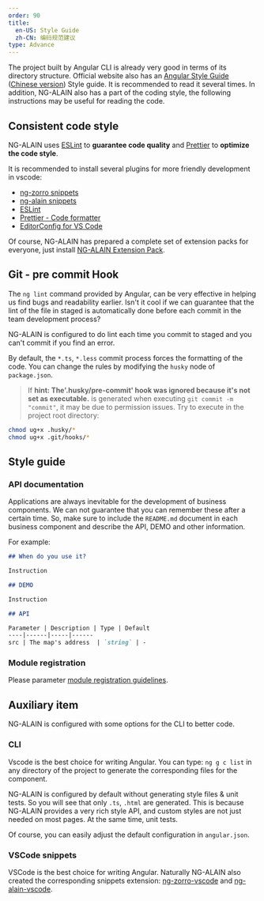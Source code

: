 ```yaml
---
order: 90
title:
  en-US: Style Guide
  zh-CN: 编码规范建议
type: Advance
---
```


The project built by Angular CLI is already very good in terms of its directory structure. Official website also has an [Angular Style Guide](https://angular.io/guide/styleguide) ([Chinese version](https://angular.cn/guide/styleguide)) Style guide. It is recommended to read it several times. In addition, NG-ALAIN also has a part of the coding style, the following instructions may be useful for reading the code.

## Consistent code style

NG-ALAIN uses [ESLint](https://eslint.org/) to **guarantee code quality** and [Prettier](https://prettier.io/) to **optimize the code style**.

It is recommended to install several plugins for more friendly development in vscode:

- [ng-zorro snippets](https://marketplace.visualstudio.com/items?itemName=cipchk.ng-zorro-vscode)
- [ng-alain snippets](https://marketplace.visualstudio.com/items?itemName=cipchk.ng-alain-vscode)
- [ESLint](https://marketplace.visualstudio.com/items?itemName=dbaeumer.vscode-eslint)
- [Prettier - Code formatter](https://marketplace.visualstudio.com/items?itemName=esbenp.prettier-vscode)
- [EditorConfig for VS Code](https://marketplace.visualstudio.com/items?itemName=EditorConfig.EditorConfig)

Of course, NG-ALAIN has prepared a complete set of extension packs for everyone, just install [NG-ALAIN Extension Pack](https://marketplace.visualstudio.com/items?itemName=cipchk.ng-alain-extension-pack).

## Git - pre commit Hook

The `ng lint` command provided by Angular, can be very effective in helping us find bugs and readability earlier. Isn't it cool if we can guarantee that the lint of the file in staged is automatically done before each commit in the team development process?

NG-ALAIN is configured to do lint each time you commit to staged and you can't commit if you find an error.

By default, the `*.ts`, `*.less` commit process forces the formatting of the code. You can change the rules by modifying the `husky` node of `package.json`.

> If **hint: The'.husky/pre-commit' hook was ignored because it's not set as executable.** is generated when executing `git commit -m "commit"`, it may be due to permission issues. Try to execute in the project root directory:

```bash
chmod ug+x .husky/*
chmod ug+x .git/hooks/*
```

## Style guide

### API documentation

Applications are always inevitable for the development of business components. We can not guarantee that you can remember these after a certain time. So, make sure to include the `README.md` document in each business component and describe the API, DEMO and other information. 

For example:

```markdown
## When do you use it?

Instruction

## DEMO

Instruction

## API

Parameter | Description | Type | Default
----|------|-----|------
src | The map's address  | `string` | -
```

### Module registration

Please parameter [module registration guidelines](/docs/module).

## Auxiliary item

NG-ALAIN is configured with some options for the CLI to better code.

### CLI

Vscode is the best choice for writing Angular. You can type: `ng g c list` in any directory of the project to generate the corresponding files for the component.

NG-ALAIN is configured by default without generating style files & unit tests. So you will see that only `.ts`, `.html` are generated. This is because NG-ALAIN provides a very rich style API, and custom styles are not just needed on most pages. At the same time, unit tests.

Of course, you can easily adjust the default configuration in `angular.json`.

### VSCode snippets

VSCode is the best choice for writing Angular. Naturally NG-ALAIN also created the corresponding snippets extension: [ng-zorro-vscode](//marketplace.visualstudio.com/items?itemName=cipchk.ng-zorro-vscode) and [ng-alain-vscode](//marketplace.visualstudio.com/items?itemName=cipchk.ng-alain-vscode).
